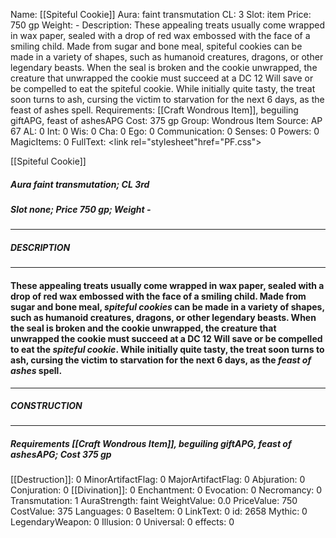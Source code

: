 Name: [[Spiteful Cookie]]
Aura: faint transmutation
CL: 3
Slot: item
Price: 750 gp
Weight: -
Description: These appealing treats usually come wrapped in wax paper, sealed with a drop of red wax embossed with the face of a smiling child. Made from sugar and bone meal, spiteful cookies can be made in a variety of shapes, such as humanoid creatures, dragons, or other legendary beasts. When the seal is broken and the cookie unwrapped, the creature that unwrapped the cookie must succeed at a DC 12 Will save or be compelled to eat the spiteful cookie. While initially quite tasty, the treat soon turns to ash, cursing the victim to starvation for the next 6 days, as the feast of ashes spell.
Requirements: [[Craft Wondrous Item]], beguiling giftAPG, feast of ashesAPG
Cost: 375 gp
Group: Wondrous Item
Source: AP 67
AL: 0
Int: 0
Wis: 0
Cha: 0
Ego: 0
Communication: 0
Senses: 0
Powers: 0
MagicItems: 0
FullText: <link rel="stylesheet"href="PF.css"><div class="heading"><p class="alignleft">[[Spiteful Cookie]]</p><div style="clear: both;"></div></div><div><h5><b>Aura </b>faint transmutation; <b>CL </b>3rd</h5><h5><b>Slot </b>none; <b>Price </b>750 gp; <b>Weight </b>-</h5></div><hr/><div><h5><b>DESCRIPTION</b></h5></div><hr/><div><h4><p>These appealing treats usually come wrapped in wax paper, sealed with a drop of red wax embossed with the face of a smiling child. Made from sugar and bone meal, <i><i>spiteful cookie</i>s</i> can be made in a variety of shapes, such as humanoid creatures, dragons, or other legendary beasts. When the seal is broken and the cookie unwrapped, the creature that unwrapped the cookie must succeed at a DC 12 Will save or be compelled to eat the <i>spiteful cookie</i>. While initially quite tasty, the treat soon turns to ash, cursing the victim to starvation for the next 6 days, as the <i><i>feast of</i> ashes</i> spell.</p></h4></div><hr/><div><h5><b>CONSTRUCTION</b></h5></div><hr/><div><h5><b>Requirements </b>[[Craft Wondrous Item]], <i>beguiling giftAPG</i>, <i>feast of ashesAPG</i>; <b>Cost </b>375 gp</h5></div>
[[Destruction]]: 0
MinorArtifactFlag: 0
MajorArtifactFlag: 0
Abjuration: 0
Conjuration: 0
[[Divination]]: 0
Enchantment: 0
Evocation: 0
Necromancy: 0
Transmutation: 1
AuraStrength: faint
WeightValue: 0.0
PriceValue: 750
CostValue: 375
Languages: 0
BaseItem: 0
LinkText: 0
id: 2658
Mythic: 0
LegendaryWeapon: 0
Illusion: 0
Universal: 0
effects: 0
